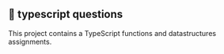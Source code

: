 
## 📘 typescript questions

This project contains a TypeScript functions and datastructures assignments.



